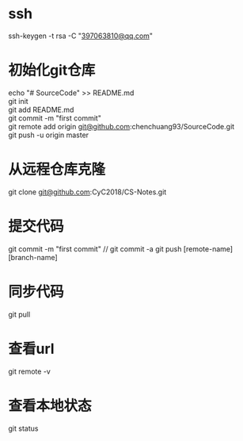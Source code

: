 # ssh
ssh-keygen -t rsa -C "397063810@qq.com"

# 初始化git仓库
echo "# SourceCode" >> README.md  
git init  
git add README.md  
git commit -m "first commit"  
git remote add origin git@github.com:chenchuang93/SourceCode.git  
git push -u origin master  

# 从远程仓库克隆
git clone git@github.com:CyC2018/CS-Notes.git

# 提交代码
git commit -m "first commit" // git commit -a 
git push [remote-name] [branch-name]

# 同步代码
git pull

# 查看url
git remote -v

# 查看本地状态
git status